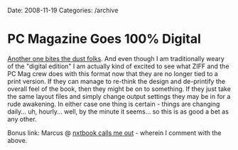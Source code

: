 Date: 2008-11-19
Categories: /archive

# PC Magazine Goes 100% Digital

<p><a href="http://www.pcmag.com/article2/0,2817,2335009,00.asp">Another one bites the dust folks</a>.  And even though I am traditionally weary of the "digital edition" I am actually kind of excited to see what ZIFF and the PC Mag crew does with this format now that they are no longer tied to a print version. If they can manage to re-think the design and de-printify the overall feel of the book, then they might be on to something. If they just take the same layout files and simply change output settings they may be in for a rude awakening. In either case one thing is certain - things are changing daily&#8230; uh, hourly&#8230; well, by the minute it seems&#8230; so this is as good a bet as any other.

Bonus link: Marcus @ <a href="http://nxtbook.com/blog/2008/11/19/can-pc-mag-survive-as-an-all-digital-magazine/">nxtbook calls me out</a> - wherein I comment with the above.
